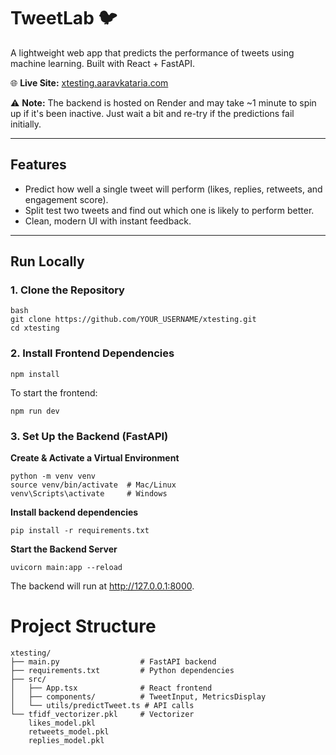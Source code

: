 # TweetLab 🐦

A lightweight web app that predicts the performance of tweets using machine learning. Built with React + FastAPI.

🌐 **Live Site:** [xtesting.aaravkataria.com](https://xtesting.aaravkataria.com)

⚠️ **Note:** The backend is hosted on Render and may take ~1 minute to spin up if it's been inactive. Just wait a bit and re-try if the predictions fail initially.

---

## Features

- Predict how well a single tweet will perform (likes, replies, retweets, and engagement score).
- Split test two tweets and find out which one is likely to perform better.
- Clean, modern UI with instant feedback.

---

## Run Locally

### 1. Clone the Repository

```
bash
git clone https://github.com/YOUR_USERNAME/xtesting.git
cd xtesting
```

### 2. Install Frontend Dependencies
```
npm install
```
To start the frontend:
```
npm run dev
```

### 3. Set Up the Backend (FastAPI)
**Create & Activate a Virtual Environment**
```
python -m venv venv
source venv/bin/activate  # Mac/Linux
venv\Scripts\activate     # Windows
```
**Install backend dependencies**
```
pip install -r requirements.txt
```
**Start the Backend Server**
```
uvicorn main:app --reload
```
The backend will run at http://127.0.0.1:8000.

# Project Structure
```
xtesting/
├── main.py                  # FastAPI backend
├── requirements.txt         # Python dependencies
├── src/
│   ├── App.tsx              # React frontend
│   ├── components/          # TweetInput, MetricsDisplay
│   └── utils/predictTweet.ts # API calls
└── tfidf_vectorizer.pkl     # Vectorizer
    likes_model.pkl
    retweets_model.pkl
    replies_model.pkl
```
